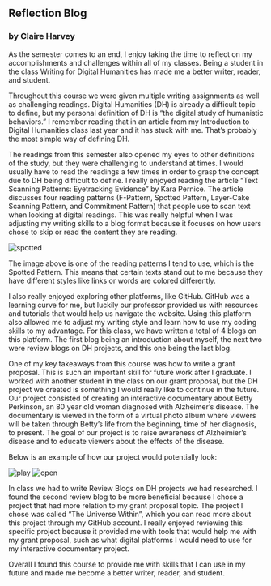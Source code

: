 ## Reflection Blog
### by Claire Harvey 

As the semester comes to an end, I enjoy taking the time to reflect on my accomplishments and challenges within all of my classes.
Being a student in the class Writing for Digital Humanities has made me a better writer, reader, and student. 

Throughout this course we were given multiple writing assignments as well as challenging readings. Digital Humanities (DH) is already a difficult topic to define, but my personal definition of DH is “the digital study of humanistic behaviors.” I remember reading that in an article from my Introduction to Digital Humanities class last year and it has stuck with me. That’s probably the most simple way of defining DH. 

The readings from this semester also opened my eyes to other definitions of the study, but they were challenging to understand at times. I would usually have to read the readings a few times in order to grasp the concept due to DH being difficult to define. I really enjoyed reading the article “Text Scanning Patterns: Eyetracking Evidence” by Kara Pernice. The article discusses four reading patterns (F-Pattern, Spotted Pattern, Layer-Cake Scanning Pattern, and Commitment Pattern) that people use to scan text when looking at digital readings. This was really helpful when I was adjusting my writing skills to a blog format because it focuses on how users chose to skip or read the content they are reading. 

![spotted](https://cbharveydh.github.io/Writing-for-the-Digital-Humanities/images/spotted.png)

The image above is one of the reading patterns I tend to use, which is the Spotted Pattern. This means that certain texts stand out to me because they have different styles like links or words are colored differently. 

I also really enjoyed exploring other platforms, like GitHub. GitHub was a learning curve for me, but luckily our professor provided us with resources and tutorials that would help us navigate the website. Using this platform also allowed me to adjust my writing style and learn how to use my coding skills to my advantage. For this class, we have written a total of 4 blogs on this platform. The first blog being an introduction about myself, the next two were review blogs on DH projects, and this one being the last blog. 

One of my key takeaways from this course was how to write a grant proposal. This is such an important skill for future work after I graduate. I worked with another student in the class on our grant proposal, but the DH project we created is something I would really like to continue in the future. Our project consisted of creating an interactive documentary about Betty Perkinson, an 80 year old woman diagnosed with Alzheimer’s disease. The documentary is viewed in the form of a virtual photo album where viewers will be taken through Betty’s life from the beginning, time of her diagnosis, to present. The goal of our project is to raise awareness of Alzheimier’s disease and to educate viewers about the effects of the disease. 

Below is an example of how our project would potentially look:

![play](https://cbharveydh.github.io/Writing-for-the-Digital-Humanities/images/play.png)
![open](https://cbharveydh.github.io/Writing-for-the-Digital-Humanities/images/open.png)

In class we had to write Review Blogs on DH projects we had researched. I found the second review blog to be more beneficial because I chose a project that had more relation to my grant proposal topic. The project I chose was called “The Universe Within”, which you can read more about this project through my GitHub account. I really enjoyed reviewing this specific project because it provided me with tools that would help me with my grant proposal, such as what digital platforms I would need to use for my interactive documentary project.

Overall I found this course to provide me with skills that I can use in my future and made me become a better writer, reader, and student. 
